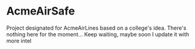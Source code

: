 # AcmeAirSafe
Project designated for AcmeAirLines based on a college's idea. There's nothing here for the moment... Keep waiting, maybe soon I update it with more intel
